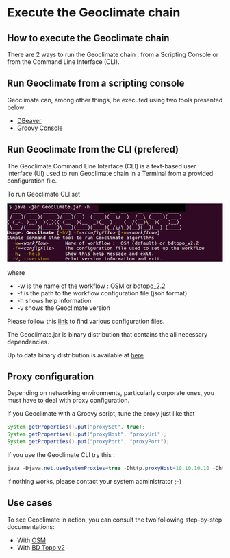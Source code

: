 # Execute the Geoclimate chain


## How to execute the Geoclimate chain

There are 2 ways to run the Geoclimate chain : from a Scripting Console or from the Command Line
Interface (CLI).


## Run Geoclimate from a scripting console

Geoclimate can, among other things, be executed using two tools presented below:

- [DBeaver](./execution_tools.md)
- [Groovy Console](./execution_tools.md)


## Run Geoclimate from the CLI (prefered)

The Geoclimate Command Line Interface (CLI) is a text-based user interface (UI) used to run
 Geoclimate chain in a Terminal from a provided configuration file.
 
 To run Geoclimate CLI set 
 
![](../resources/images/for_users/geoclimate_cli.png)

where

- -w  is the name of the workflow  : OSM or bdtopo_2.2
- -f  is the path to the workflow configuration file (json format)
- -h  shows help information
- -v  shows the Geoclimate version

Please follow this [link](https://github.com/orbisgis/geoclimate/tree/v1.0.0-RC1/processingchain/src/test/resources/org/orbisgis/orbisprocess/geoclimate/processingchain/config)
to find various configuration files.

The Geoclimate.jar is binary distribution that contains the all necessary dependencies.

Up to data binary distribution is available at [here](https://jenkins.orbisgis.org/job/geoclimate-with-dependencies/lastSuccessfulBuild/artifact/geoclimate/target/Geoclimate.jar)

## Proxy configuration

Depending on networking environments, particularly corporate ones, you must have to deal with proxy configuration.

If you Geoclimate with a Groovy script, tune the proxy just like that

```java
System.getProperties().put("proxySet", true);
System.getProperties().put("proxyHost", "proxyUrl");
System.getProperties().put("proxyPort", "proxyPort");
```
If you use the Geoclimate CLI try this :

```java
java -Djava.net.useSystemProxies=true -Dhttp.proxyHost=10.10.10.10 -Dhttp.proxyPort=8080  -jar  Geoclimate.jar -f osm_geoclimate.json
```
if nothing works, please contact your system administrator ;-)



## Use cases

To see Geoclimate in action, you can consult the two following step-by-step documentations:

- With [OSM](./execution_examples/run_osm.md)
- With [BD Topo v2](./execution_examples/run_bd_topo_v2.md)

